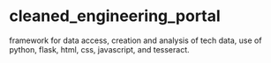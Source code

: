 # cleaned_engineering_portal
framework for data access, creation and analysis of tech data, use of python, flask, html, css, javascript, and tesseract.
